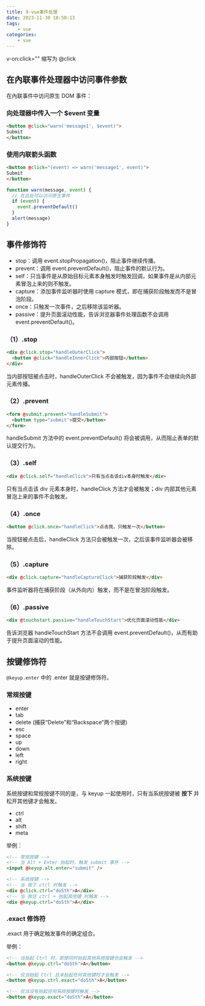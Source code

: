 ```yaml
---
title: 9-vue事件处理
date: 2023-11-30 18:50:13
tags: 
    - vue
categories:
    - vue
---
```


v-on:click="" 缩写为 @click

## 在內联事件处理器中访问事件参数

在內联事件中访问原生 DOM 事件：

### 向处理器中传入一个 $event 变量

``` html
<button @click="warn('message1', $event)">
Submit
</button>
```

### 使用内联箭头函数

``` html
<button @click="(event) => warn('message1', event)">
Submit
</button>
```

``` js
function warn(message, event) {
  // 在此处可以访问原生事件
  if (event) {
    event.preventDefault()
  }
  alert(message)
}
```

## 事件修饰符

- stop：调用 event.stopPropagation()，阻止事件继续传播。
- prevent：调用 event.preventDefault()，阻止事件的默认行为。
- self：只当事件是从原始目标元素本身触发时触发回调，如果事件是从内部元素冒泡上来的则不触发。
- capture：添加事件监听器时使用 capture 模式，即在捕获阶段触发而不是冒泡阶段。
- once：只触发一次事件，之后移除该监听器。
- passive：提升页面滚动性能，告诉浏览器事件处理函数不会调用 event.preventDefault()。

### （1）.stop

``` html
<div @click.stop="handleOuterClick">
  <button @click="handleInnerClick">内部按钮</button>
</div>
```

当内部按钮被点击时，handleOuterClick 不会被触发，因为事件不会继续向外部元素传播。

### （2）.prevent

``` html
<form @submit.prevent="handleSubmit">
  <button type="submit">提交</button>
</form>
```

handleSubmit 方法中的 event.preventDefault() 将会被调用，从而阻止表单的默认提交行为。

### （3）.self

``` html
<div @click.self="handleClick">只有当点击该div本身时触发</div>
```

只有当点击该 div 元素本身时，handleClick 方法才会被触发；div 内部其他元素冒泡上来的事件不会触发。

### （4）.once

``` html
<button @click.once="handleClick">点击我，只触发一次</button>
```

当按钮被点击后，handleClick 方法只会被触发一次，之后该事件监听器会被移除。

### （5）.capture

``` html
<div @click.capture="handleCaptureClick">捕获阶段触发</div>
```

事件监听器将在捕获阶段（从外向内）触发，而不是在冒泡阶段触发。

### （6）.passive

``` html
<div @touchstart.passive="handleTouchStart">优化页面滚动性能</div>
```

告诉浏览器 handleTouchStart 方法不会调用 event.preventDefault()，从而有助于提升页面滚动的性能。

## 按键修饰符

```@keyup.enter``` 中的 .enter 就是按键修饰符。

### 常规按键

- enter
- tab
- delete (捕获“Delete”和“Backspace”两个按键)
- esc
- space
- up
- down
- left
- right

### 系统按键

系统按键和常规按键不同的是，与 keyup 一起使用时，只有当系统按键被 **按下** 并松开其他键才会触发。

- ctrl
- alt
- shift
- meta

举例：

``` html
<!-- 常规按键 -->
<!-- 当 Alt + Enter 抬起时，触发 submit 事件 -->
<input @keyup.alt.enter="submit" />

<!-- 系统按键 -->
<!-- 当 按下 ctrl 时触发 -->
<div @click.ctrl="doSth">A</div>
<!-- 当 按住 ctrl + 抬起其他键 时触发 -->
<div @keyup.ctrl="doSth">A</div>
```

### .exact 修饰符

.exact 用于确定触发事件的确定组合。

举例：

``` html
<!-- 当抬起 Ctrl 时，即使同时抬起其他系统按键也会触发 -->
<button @keyup.ctrl="doSth">A</button>

<!-- 仅当抬起 Ctrl 且未抬起任何其他键时才会触发 -->
<button @keyup.ctrl.exact="doSth">A</button>

<!-- 仅当没有抬起任何系统按键时触发 -->
<button @keyup.exact="doSth">A</button>
```
